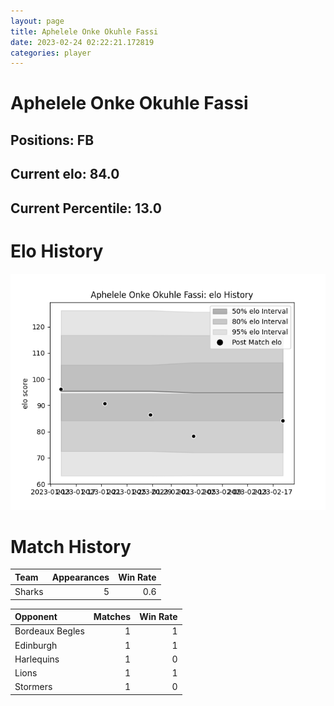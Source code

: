 ```yaml
---  
layout: page  
title: Aphelele Onke Okuhle Fassi  
date: 2023-02-24 02:22:21.172819  
categories: player  
---
```

# Aphelele Onke Okuhle Fassi

## Positions: FB

## Current elo: 84.0

## Current Percentile: 13.0

# Elo History


![elo history](history_ApheleleOnkeOkuhleFassi.png)
# Match History


| Team   |   Appearances |   Win Rate |
|:-------|--------------:|-----------:|
| Sharks |             5 |        0.6 |

| Opponent        |   Matches |   Win Rate |
|:----------------|----------:|-----------:|
| Bordeaux Begles |         1 |          1 |
| Edinburgh       |         1 |          1 |
| Harlequins      |         1 |          0 |
| Lions           |         1 |          1 |
| Stormers        |         1 |          0 |